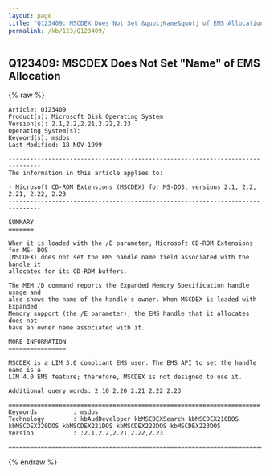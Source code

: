 ```yaml
---
layout: page
title: "Q123409: MSCDEX Does Not Set &quot;Name&quot; of EMS Allocation"
permalink: /kb/123/Q123409/
---
```


## Q123409: MSCDEX Does Not Set &quot;Name&quot; of EMS Allocation

{% raw %}

	Article: Q123409
	Product(s): Microsoft Disk Operating System
	Version(s): 2.1,2.2,2.21,2.22,2.23
	Operating System(s): 
	Keyword(s): msdos
	Last Modified: 18-NOV-1999
	
	-------------------------------------------------------------------------------
	The information in this article applies to:
	
	- Microsoft CD-ROM Extensions (MSCDEX) for MS-DOS, versions 2.1, 2.2, 2.21, 2.22, 2.23 
	-------------------------------------------------------------------------------
	
	SUMMARY
	=======
	
	When it is loaded with the /E parameter, Microsoft CD-ROM Extensions for MS- DOS
	(MSCDEX) does not set the EMS handle name field associated with the handle it
	allocates for its CD-ROM buffers.
	
	The MEM /D command reports the Expanded Memory Specification handle usage and
	also shows the name of the handle's owner. When MSCDEX is loaded with Expanded
	Memory support (the /E parameter), the EMS handle that it allocates does not
	have an owner name associated with it.
	
	MORE INFORMATION
	================
	
	MSCDEX is a LIM 3.0 compliant EMS user. The EMS API to set the handle name is a
	LIM 4.0 EMS feature; therefore, MSCDEX is not designed to use it.
	
	Additional query words: 2.10 2.20 2.21 2.22 2.23
	
	======================================================================
	Keywords          : msdos 
	Technology        : kbAudDeveloper kbMSCDEXSearch kbMSCDEX210DOS kbMSCDEX220DOS kbMSCDEX221DOS kbMSCDEX222DOS kbMSCDEX223DOS
	Version           : :2.1,2.2,2.21,2.22,2.23
	
	=============================================================================
	

{% endraw %}
